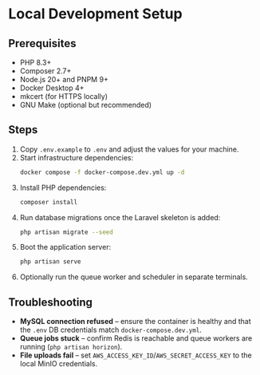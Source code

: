 # Local Development Setup

## Prerequisites

- PHP 8.3+
- Composer 2.7+
- Node.js 20+ and PNPM 9+
- Docker Desktop 4+
- mkcert (for HTTPS locally)
- GNU Make (optional but recommended)

## Steps

1. Copy `.env.example` to `.env` and adjust the values for your machine.
2. Start infrastructure dependencies:
   ```bash
   docker compose -f docker-compose.dev.yml up -d
   ```
3. Install PHP dependencies:
   ```bash
   composer install
   ```
4. Run database migrations once the Laravel skeleton is added:
   ```bash
   php artisan migrate --seed
   ```
5. Boot the application server:
   ```bash
   php artisan serve
   ```
6. Optionally run the queue worker and scheduler in separate terminals.

## Troubleshooting

- **MySQL connection refused** – ensure the container is healthy and that the `.env` DB credentials match `docker-compose.dev.yml`.
- **Queue jobs stuck** – confirm Redis is reachable and queue workers are running (`php artisan horizon`).
- **File uploads fail** – set `AWS_ACCESS_KEY_ID`/`AWS_SECRET_ACCESS_KEY` to the local MinIO credentials.
